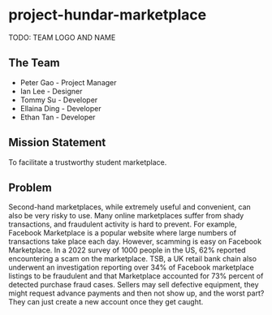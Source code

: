 # project-hundar-marketplace
TODO: TEAM LOGO AND NAME
## The Team
- Peter Gao - Project Manager
- Ian Lee - Designer
- Tommy Su - Developer
- Ellaina Ding - Developer
- Ethan Tan - Developer

## Mission Statement
To facilitate a trustworthy student marketplace.

## Problem
Second-hand marketplaces, while extremely useful and convenient, can also be very risky to use. Many online marketplaces suffer from shady transactions, and fraudulent activity is hard to prevent. For example, Facebook Marketplace is a popular website where large numbers of transactions take place each day. However, scamming is easy on Facebook Marketplace. In a 2022 survey of 1000 people in the US, 62% reported encountering a scam on the marketplace. TSB, a UK retail bank chain also underwent an investigation reporting over 34% of Facebook marketplace listings to be fraudulent and that Marketplace accounted for 73% percent of detected purchase fraud cases. Sellers may sell defective equipment, they might request advance payments and then not show up, and the worst part? They can just create a new account once they get caught.
